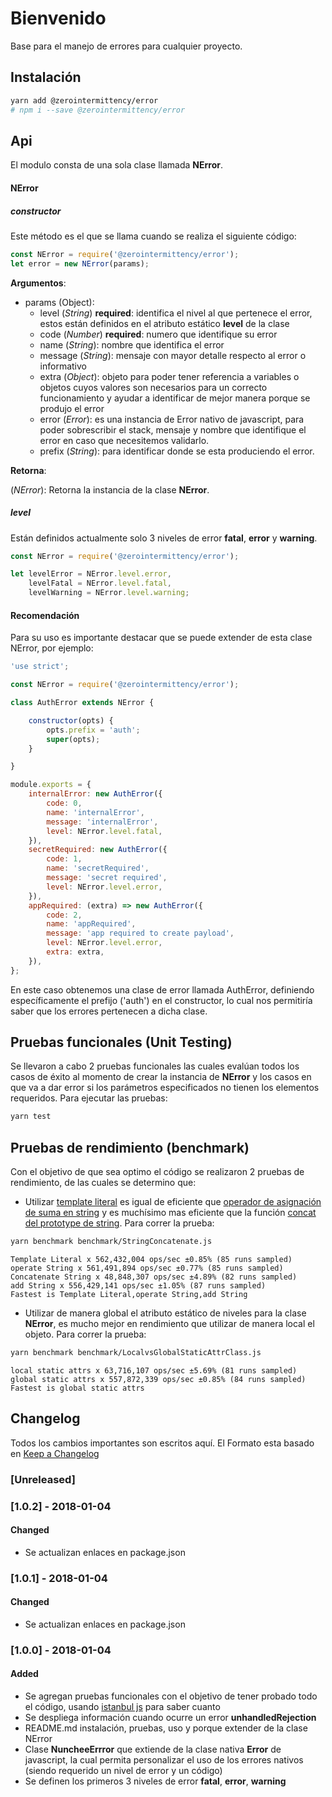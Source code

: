 # Bienvenido

Base para el manejo de errores para cualquier proyecto.

## Instalación

```bash
yarn add @zerointermittency/error
# npm i --save @zerointermittency/error
```

## Api

El modulo consta de una sola clase llamada **NError**.

#### NError

##### constructor

Este método es el que se llama cuando se realiza el siguiente código:

```javascript
const NError = require('@zerointermittency/error');
let error = new NError(params);
```

**Argumentos**:

- params (Object):
    - level \(*String*\) **required**: identifica el nivel al que pertenece el error, estos están definidos en el atributo estático **level** de la clase
    - code \(*Number*\) **required**: numero que identifique su error
    - name \(*String*\): nombre que identifica el error
    - message \(*String*\): mensaje con mayor detalle respecto al error o informativo
    - extra \(*Object*\): objeto para poder tener referencia a variables o objetos cuyos valores son necesarios para un correcto funcionamiento y ayudar a identificar de mejor manera porque se produjo el error
    - error \(*Error*\): es una instancia de Error nativo de javascript, para poder sobrescribir el stack, mensaje y nombre que identifique el error en caso que necesitemos validarlo.
    - prefix \(*String*\): para identificar donde se esta produciendo el error.

**Retorna**:

\(*NError*\): Retorna la instancia de la clase **NError**.

##### level

Están definidos actualmente solo 3 niveles de error **fatal**, **error** y **warning**.

```javascript
const NError = require('@zerointermittency/error');

let levelError = NError.level.error,
    levelFatal = NError.level.fatal,
    levelWarning = NError.level.warning;
```

#### Recomendación

Para su uso es importante destacar que se puede extender de esta clase NError, por ejemplo:

```javascript
'use strict';

const NError = require('@zerointermittency/error');

class AuthError extends NError {

    constructor(opts) {
        opts.prefix = 'auth';
        super(opts);
    }

}

module.exports = {
    internalError: new AuthError({
        code: 0,
        name: 'internalError',
        message: 'internalError',
        level: NError.level.fatal,
    }),
    secretRequired: new AuthError({
        code: 1,
        name: 'secretRequired',
        message: 'secret required',
        level: NError.level.error,
    }),
    appRequired: (extra) => new AuthError({
        code: 2,
        name: 'appRequired',
        message: 'app required to create payload',
        level: NError.level.error,
        extra: extra,
    }),
};
```

En este caso obtenemos una clase de error llamada AuthError, definiendo específicamente el prefijo ('auth') en el constructor, lo cual nos permitiría saber que los errores pertenecen a dicha clase.

## Pruebas funcionales (Unit Testing)

Se llevaron a cabo 2 pruebas funcionales las cuales evalúan todos los casos de éxito al momento de crear la instancia de **NError** y los casos en que va a dar error si los parámetros especificados no tienen los elementos requeridos. Para ejecutar las pruebas:

```bash
yarn test
```

## Pruebas de rendimiento (benchmark)

Con el objetivo de que sea optimo el código se realizaron 2 pruebas de rendimiento, de las cuales se determino que:

- Utilizar [template literal][template-literal] es igual de eficiente que [operador de asignación de suma en string][string-operator] y es muchísimo mas eficiente que la función [concat del prototype de string][string-concat]. Para correr la prueba:

```bash
yarn benchmark benchmark/StringConcatenate.js
```

```
Template Literal x 562,432,004 ops/sec ±0.85% (85 runs sampled)
operate String x 561,491,894 ops/sec ±0.77% (85 runs sampled)
Concatenate String x 48,848,307 ops/sec ±4.89% (82 runs sampled)
add String x 556,429,141 ops/sec ±1.05% (87 runs sampled)
Fastest is Template Literal,operate String,add String
```

- Utilizar de manera global el atributo estático de niveles para la clase **NError**, es mucho mejor en rendimiento que utilizar de manera local el objeto. Para correr la prueba:

```bash
yarn benchmark benchmark/LocalvsGlobalStaticAttrClass.js
```

```
local static attrs x 63,716,107 ops/sec ±5.69% (81 runs sampled)
global static attrs x 557,872,339 ops/sec ±0.85% (84 runs sampled)
Fastest is global static attrs
```

## Changelog

Todos los cambios importantes son escritos aquí. El Formato esta basado en [Keep a Changelog](http://keepachangelog.com/es-ES/1.0.0/)

### [Unreleased]

### [1.0.2] - 2018-01-04
#### Changed
- Se actualizan enlaces en package.json

### [1.0.1] - 2018-01-04
#### Changed
- Se actualizan enlaces en package.json

### [1.0.0] - 2018-01-04
#### Added
- Se agregan pruebas funcionales con el objetivo de tener probado todo el código, usando [istanbul js][istanbul] para saber cuanto
- Se despliega información cuando ocurre un error **unhandledRejection**
- README.md instalación, pruebas, uso y porque extender de la clase NError
- Clase **NuncheeErrror** que extiende de la clase nativa **Error** de javascript, la cual permita personalizar el uso de los errores nativos (siendo requerido un nivel de error y un código)
- Se definen los primeros 3 niveles de error **fatal**, **error**, **warning**

[dependency-versions]: https://yarnpkg.com/en/docs/dependency-versions#toc-semantic-versioning
[template-literal]: https://developer.mozilla.org/en-US/docs/Web/JavaScript/Reference/Template_literals
[string-operator]: https://developer.mozilla.org/es/docs/Web/JavaScript/Referencia/Operadores/Assignment_Operators
[string-concat]: https://www.w3schools.com/jsref/jsref_concat_string.asp
[contributing]: https://bitbucket.org/smartbox_way/nunchee-js/src/master/CONTRIBUTING.md
[istanbul]: https://istanbul.js.org/